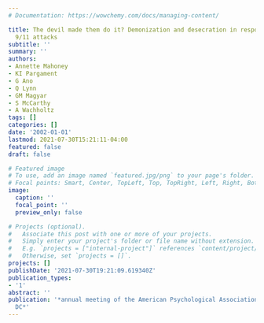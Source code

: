 ```yaml
---
# Documentation: https://wowchemy.com/docs/managing-content/

title: The devil made them do it? Demonization and desecration in response to the
  9/11 attacks
subtitle: ''
summary: ''
authors:
- Annette Mahoney
- KI Pargament
- G Ano
- Q Lynn
- GM Magyar
- S McCarthy
- A Wachholtz
tags: []
categories: []
date: '2002-01-01'
lastmod: 2021-07-30T15:21:11-04:00
featured: false
draft: false

# Featured image
# To use, add an image named `featured.jpg/png` to your page's folder.
# Focal points: Smart, Center, TopLeft, Top, TopRight, Left, Right, BottomLeft, Bottom, BottomRight.
image:
  caption: ''
  focal_point: ''
  preview_only: false

# Projects (optional).
#   Associate this post with one or more of your projects.
#   Simply enter your project's folder or file name without extension.
#   E.g. `projects = ["internal-project"]` references `content/project/deep-learning/index.md`.
#   Otherwise, set `projects = []`.
projects: []
publishDate: '2021-07-30T19:21:09.619340Z'
publication_types:
- '1'
abstract: ''
publication: '*annual meeting of the American Psychological Association, Washington,
  DC*'
---
```

